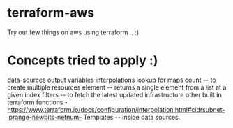 # terraform-aws
Try out few things on aws using terraform .. :)


Concepts tried to apply :) 
===========================

data-sources
output variables
interpolations
lookup for maps
count -- to create multiple resources
element -- returns a single element from a list at a given index 
filters -- to fetch the latest updated infrastructure
other built in terraform functions -  https://www.terraform.io/docs/configuration/interpolation.html#cidrsubnet-iprange-newbits-netnum-
Templates  -- inside data sources.

